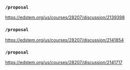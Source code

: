 ### `/proposal`
https://edstem.org/us/courses/28207/discussion/2139398
### `/proposal`
https://edstem.org/us/courses/28207/discussion/2141854
### `/proposal`
https://edstem.org/us/courses/28207/discussion/2141717
